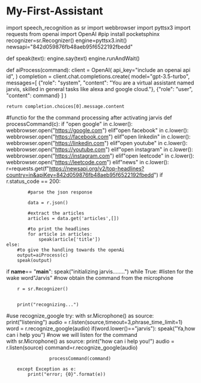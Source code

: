 # My-First-Assistant

import speech_recognition as sr
import webbrowser
import pyttsx3
import requests
from openai import OpenAI
#pip install pocketsphinx
recognizer=sr.Recognizer()
engine=pyttsx3.init()
newsapi="842d059876fb48aeb95f6522192fbedd"

def speak(text):
    engine.say(text)
    engine.runAndWait()

def aiProcess(command):
    client = OpenAI(
    api_key="include an openai api id",
    )
    completion = client.chat.completions.create(
    model="gpt-3.5-turbo",
    messages=[
        {"role": "system", "content": "You are a virtual assistant named jarvis, skilled in general tasks like alexa and google cloud."},
        {"role": "user", "content": command}
    ]
    )

    return completion.choices[0].message.content


#functio for the the command processing after activating jarvis
def processCommand(c): 
    if "open google" in c.lower():
        webbrowser.open("https://google.com")
    elif"open facebook" in c.lower():
        webbrowser.open("https://facebook.com")
    elif"open linkedin" in c.lower():
        webbrowser.open("https://linkedin.com") 
    elif"open youtube" in c.lower():
        webbrowser.open("https://youtube.com") 
    elif"open instagram" in c.lower():
        webbrowser.open("https://instagram.com") 
    elif"open leetcode" in c.lower():
        webbrowser.open("https://leetcode.com") 
    elif"news" in c.lower():
        r=requests.get(f"https://newsapi.org/v2/top-headlines?country=in&apiKey=842d059876fb48aeb95f6522192fbedd")
        if r.status_code == 200:

            #parse the json response

            data = r.json()

            #extract the articles
            articles = data.get('articles',[])

            #to print the headlines
            for article in articles:
                speak(article['title'])
    else:
        #to give the handling towards the openAi
        output=aiProcess(c)
        speak(output)
        
     

if __name__== "__main__":
    speak("initializing jarvis........")
    while True:
         #listen for the wake word"Jarvis"
         #now obtain the command from the microphone
         
        r = sr.Recognizer()
       

        print("recognizing...")

#use recognize_google
        try:
            with sr.Microphone() as source:
                print("listening")
                audio = r.listen(source,timeout=3,phrase_time_limit=1)
            word = r.recognize_google(audio)
            if(word.lower()=="jarvis"):
                speak("Ya,how can i help you")
                #now we will listen for the command        
                with sr.Microphone() as source:
                    print("how can i help you!")
                    audio = r.listen(source)
                    command=r.recognize_google(audio)
                    
                    processCommand(command)

        except Exception as e:
            print("error; {0}".format(e))


